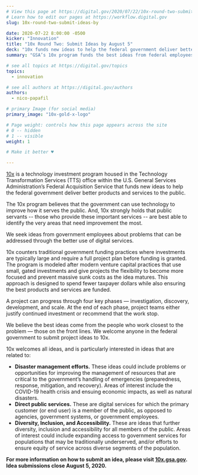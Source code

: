 ```yaml
---
# View this page at https://digital.gov/2020/07/22/10x-round-two-submit-ideas-by
# Learn how to edit our pages at https://workflow.digital.gov
slug: 10x-round-two-submit-ideas-by

date: 2020-07-22 8:00:00 -0500
kicker: "Innovation"
title: "10x Round Two: Submit Ideas by August 5"
deck: "10x funds new ideas to help the federal government deliver better products and services."
summary: "GSA’s 10x program funds the best ideas from federal employees across government."

# see all topics at https://digital.gov/topics
topics: 
  - innovation

# see all authors at https://digital.gov/authors
authors: 
  - nico-papafil

# primary Image (for social media)
primary_image: "10x-gold-x-logo"

# Page weight: controls how this page appears across the site
# 0 -- hidden
# 1 -- visible
weight: 1

# Make it better ♥

---
```


[10x](https://10x.gsa.gov) is a technology investment program housed in the Technology Transformation Services (TTS) office within the U.S. General Services Administration’s Federal Acquisition Service that funds new ideas to help the federal government deliver better products and services to the public.

The 10x program believes that the government can use technology to improve how it serves the public. And, 10x strongly holds that public servants -- those who provide these important services -- are best able to identify the very areas that need improvement the most. 

We seek ideas from government employees about problems that can be addressed through the better use of digital services.

10x counters traditional government funding practices where investments are typically large and require a full project plan before funding is granted. The program is modeled after modern venture capital practices that use small, gated investments and give projects the flexibility to become more focused and prevent massive sunk costs as the idea matures. This approach is designed to spend fewer taxpayer dollars while also ensuring the best products and services are funded.

A project can progress through four key phases — investigation, discovery, development, and scale. At the end of each phase, project teams either justify continued investment or recommend that the work stop.

We believe the best ideas come from the people who work closest to the problem — those on the front lines. We welcome anyone in the federal government to submit project ideas to 10x.

10x welcomes all ideas, and is particularly interested in ideas that are related to: 

- **Disaster management efforts.** These ideas could include problems or opportunities for improving the management of resources that are critical to the government’s handling of emergencies (preparedness, response, mitigation, and recovery). Areas of interest include the COVID-19 health crisis and ensuing economic impacts, as well as natural disasters. 
- **Direct public services.** These are digital services for which the primary customer (or end user) is a member of the public, as opposed to agencies, government systems, or government employees. 
- **Diversity, Inclusion, and Accessibility.** These are ideas that further diversity, inclusion and accessibility for all members of the public. Areas of interest could include expanding access to government services for populations that may be traditionally underserved, and/or efforts to ensure equity of service across diverse segments of the population. 

**For more information on how to submit an idea, please visit [10x.gsa.gov](https://10x.gsa.gov). Idea submissions close August 5, 2020.**
